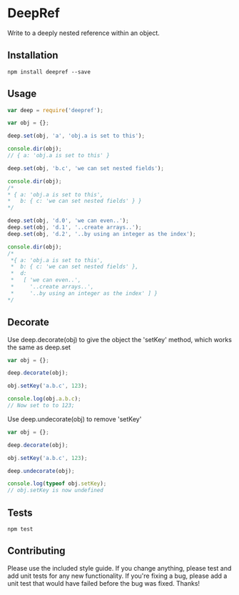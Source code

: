 DeepRef
=========

Write to a deeply nested reference within an object.

## Installation
  ```
  npm install deepref --save
  ```

## Usage
  ```javascript
  var deep = require('deepref');

  var obj = {};

  deep.set(obj, 'a', 'obj.a is set to this');

  console.dir(obj);
  // { a: 'obj.a is set to this' }

  deep.set(obj, 'b.c', 'we can set nested fields');

  console.dir(obj);
  /*
  * { a: 'obj.a is set to this',
  *   b: { c: 'we can set nested fields' } }
  */

  deep.set(obj, 'd.0', 'we can even..');
  deep.set(obj, 'd.1', '..create arrays..');
  deep.set(obj, 'd.2', '..by using an integer as the index');

  console.dir(obj);
  /*
   *{ a: 'obj.a is set to this',
   *  b: { c: 'we can set nested fields' },
   *  d:
   *   [ 'we can even..',
   *     '..create arrays..',
   *     '..by using an integer as the index' ] }
  */
  ```

## Decorate
Use deep.decorate(obj) to give the object the 'setKey' method, which works the same as deep.set
  ```javascript
  var obj = {};

  deep.decorate(obj);

  obj.setKey('a.b.c', 123);

  console.log(obj.a.b.c);
  // Now set to to 123;
  ```
  
Use deep.undecorate(obj) to remove 'setKey'
  ```javascript
  var obj = {};

  deep.decorate(obj);

  obj.setKey('a.b.c', 123);

  deep.undecorate(obj);

  console.log(typeof obj.setKey);
  // obj.setKey is now undefined
  ```

## Tests
  ```
  npm test
  ```

## Contributing

Please use the included style guide.  If you change anything, please test
and add unit tests for any new functionality.  If you're fixing a bug, please
add a unit test that would have failed before the bug was fixed.  Thanks!